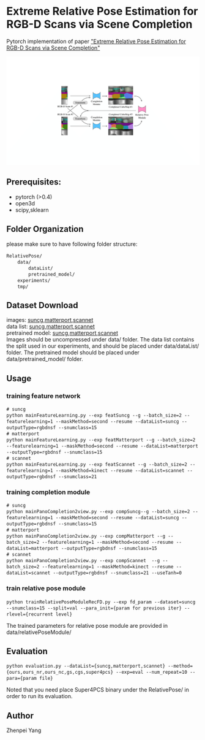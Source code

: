 
# Extreme Relative Pose Estimation for RGB-D Scans via Scene Completion
Pytorch implementation of paper ["Extreme Relative Pose Estimation for RGB-D Scans via Scene Completion"](https://arxiv.org/abs/1901.00063)

![alt tag](overview.png)

## Prerequisites:
* pytorch (>0.4)
* open3d
* scipy,sklearn

##  Folder Organization
please make sure to have following folder structure:
``` shell
RelativePose/
    data/
        dataList/
        pretrained_model/
    experiments/
    tmp/
```

##  Dataset Download
images: [suncg](https://drive.google.com/open?id=1Gr-BLYrMm7zM_Q0rum_uKM_TwMJg10Mf),[matterport](https://drive.google.com/open?id=12PcZK89YX7zbR2sP_vjT-n8NyqakNNge),[scannet](https://drive.google.com/open?id=1lwF7gTQg4rS5-lJ-cVXHf7Uch0vRvoc1)<br/>
data list: [suncg](https://drive.google.com/open?id=1mJ8l8z9nlrtG5MGrb5y1Ww4Cu9Zhg4ac),[matterport](https://drive.google.com/open?id=1-CHcXCT-J--JuFDXDTv_WfUDHWTdyX3A),[scannet](https://drive.google.com/open?id=1bKDSdnjmMFjXgpWlFjBjxjo-VrSg5xmo)<br/>
pretrained model: [suncg](https://drive.google.com/open?id=1MCovN5WtQWKd6GeN0HNZ-vrcg-gefZ8B),[matterport](https://drive.google.com/open?id=1TGZwBuALDxzkRQXbn1oBZ2N804FAXmUP),[scannet](https://drive.google.com/open?id=1KM_a6kIn-TrJ_DM87dDugzjVotA3BjhI)<br/>
Images should be uncompressed under data/ folder. The data list contains the split used in our experiments, and should be placed under data/dataList/ folder. The pretrained model should be placed under data/pretrained_model/ folder. 
## Usage
### training feature network
```
# suncg 
python mainFeatureLearning.py --exp featSuncg --g --batch_size=2 --featurelearning=1 --maskMethod=second --resume --dataList=suncg --outputType=rgbdnsf --snumclass=15
# matterport 
python mainFeatureLearning.py --exp featMatterport --g --batch_size=2 --featurelearning=1 --maskMethod=second --resume --dataList=matterport --outputType=rgbdnsf --snumclass=15
# scannet 
python mainFeatureLearning.py --exp featScannet --g --batch_size=2 --featurelearning=1 --maskMethod=kinect --resume --dataList=scannet --outputType=rgbdnsf --snumclass=21
```

### training completion module
```
# suncg 
python mainPanoCompletion2view.py --exp compSuncg--g --batch_size=2 --featurelearning=1 --maskMethod=second --resume --dataList=suncg --outputType=rgbdnsf --snumclass=15
# matterport 
python mainPanoCompletion2view.py --exp compMatterport --g --batch_size=2 --featurelearning=1 --maskMethod=second --resume --dataList=matterport --outputType=rgbdnsf --snumclass=15
# scannet 
python mainPanoCompletion2view.py --exp compScannet  --g --batch_size=2 --featurelearning=1 --maskMethod=kinect --resume --dataList=scannet --outputType=rgbdnsf --snumclass=21 --useTanh=0
```

### train relative pose module
```
python trainRelativePoseModuleRecFD.py --exp fd_param --dataset=suncg --snumclass=15 --split=val --para_init={param for previous iter} --rlevel={recurrent level}
```

The trained parameters for relative pose module are provided in data/relativePoseModule/

## Evaluation
```
python evaluation.py --dataList={suncg,matterport,scannet} --method={ours,ours_nr,ours_nc,gs,cgs,super4pcs} --exp=eval --num_repeat=10 --para={param file}
```
Noted that you need place Super4PCS binary under the RelativePose/ in order to run its evaluation.

## Author

Zhenpei Yang




